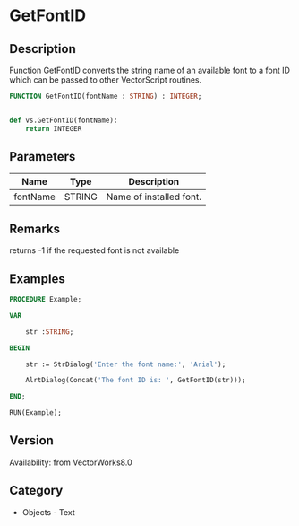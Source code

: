 # GetFontID

## Description
Function GetFontID converts the string name of an available font to a font ID which can be passed to other VectorScript routines.

```pascal
FUNCTION GetFontID(fontName : STRING) : INTEGER;
```

```python

def vs.GetFontID(fontName):
    return INTEGER
```

## Parameters
|Name|Type|Description|
|---|---|---|
|fontName|STRING|Name of installed font.|

## Remarks
returns -1 if the requested font is not available

## Examples
```pascal
PROCEDURE Example;

VAR

	str :STRING;

BEGIN

	str := StrDialog('Enter the font name:', 'Arial');

	AlrtDialog(Concat('The font ID is: ', GetFontID(str)));

END;

RUN(Example);
```

## Version
Availability: from VectorWorks8.0
## Category
* Objects - Text

